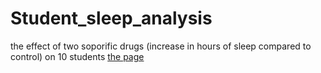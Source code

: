 # Student_sleep_analysis
 the effect of two soporific drugs (increase in hours of sleep compared to control) on 10 students
[the page](./student-sleep-analysis.html)
